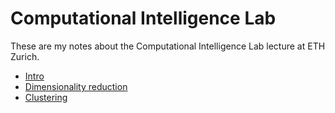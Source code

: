 Computational Intelligence Lab
===

These are my notes about the Computational Intelligence Lab lecture at ETH Zurich.

* [Intro](intro.md)
* [Dimensionality reduction](dimensionality-reduction.md)
* [Clustering](clustering.md)
